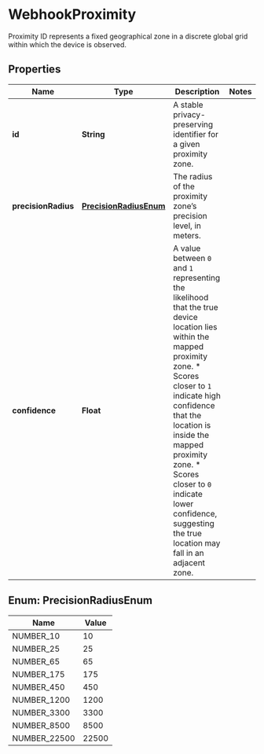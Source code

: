 

# WebhookProximity

Proximity ID represents a fixed geographical zone in a discrete global grid within which the device is observed.


## Properties

| Name | Type | Description | Notes |
|------------ | ------------- | ------------- | -------------|
|**id** | **String** | A stable privacy-preserving identifier for a given proximity zone.  |  |
|**precisionRadius** | [**PrecisionRadiusEnum**](#PrecisionRadiusEnum) | The radius of the proximity zone’s precision level, in meters.  |  |
|**confidence** | **Float** | A value between `0` and `1` representing the likelihood that the true device location lies within the mapped proximity zone.   * Scores closer to `1` indicate high confidence that the location is inside the mapped proximity zone.   * Scores closer to `0` indicate lower confidence, suggesting the true location may fall in an adjacent zone.  |  |


## Enum: PrecisionRadiusEnum

| Name | Value |
|---- | ----- |
| NUMBER_10 | 10 |
| NUMBER_25 | 25 |
| NUMBER_65 | 65 |
| NUMBER_175 | 175 |
| NUMBER_450 | 450 |
| NUMBER_1200 | 1200 |
| NUMBER_3300 | 3300 |
| NUMBER_8500 | 8500 |
| NUMBER_22500 | 22500 |



